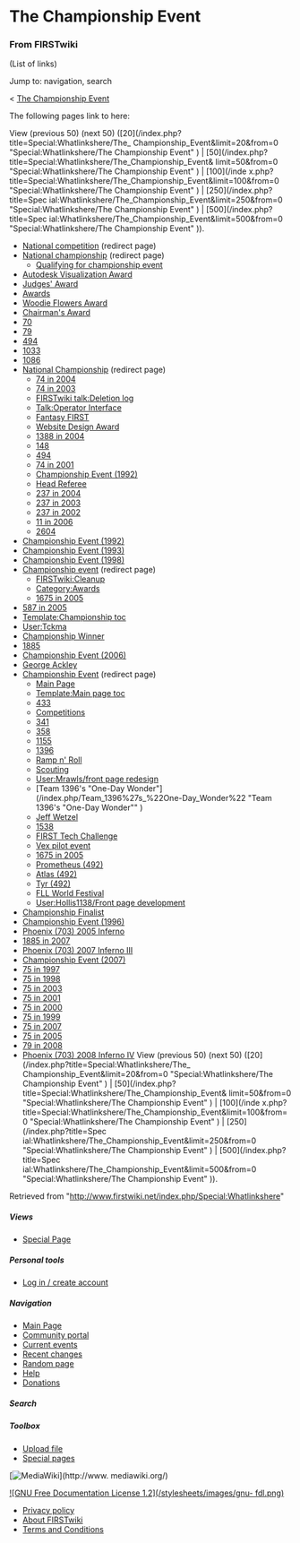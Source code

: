 # The Championship Event

### From FIRSTwiki

(List of links)

Jump to: navigation, search

&lt; [The Championship
Event](/index.php?title=The_Championship_Event&redirect=no "The Championship
Event" )  

The following pages link to here:

View (previous 50) (next 50) ([20](/index.php?title=Special:Whatlinkshere/The_
Championship_Event&limit=20&from=0 "Special:Whatlinkshere/The Championship
Event" ) | [50](/index.php?title=Special:Whatlinkshere/The_Championship_Event&
limit=50&from=0 "Special:Whatlinkshere/The Championship Event" ) | [100](/inde
x.php?title=Special:Whatlinkshere/The_Championship_Event&limit=100&from=0
"Special:Whatlinkshere/The Championship Event" ) | [250](/index.php?title=Spec
ial:Whatlinkshere/The_Championship_Event&limit=250&from=0
"Special:Whatlinkshere/The Championship Event" ) | [500](/index.php?title=Spec
ial:Whatlinkshere/The_Championship_Event&limit=500&from=0
"Special:Whatlinkshere/The Championship Event" )).

  * [National competition](/index.php?title=National_competition&redirect=no "National competition" ) (redirect page) 
  * [National championship](/index.php?title=National_championship&redirect=no "National championship" ) (redirect page) 
    * [Qualifying for championship event](/index.php/Qualifying_for_championship_event "Qualifying for championship event" )
  * [Autodesk Visualization Award](/index.php/Autodesk_Visualization_Award "Autodesk Visualization Award" )
  * [Judges' Award](/index.php/Judges%27_Award "Judges' Award" )
  * [Awards](/index.php/Awards "Awards" )
  * [Woodie Flowers Award](/index.php/Woodie_Flowers_Award "Woodie Flowers Award" )
  * [Chairman's Award](/index.php/Chairman%27s_Award "Chairman's Award" )
  * [70](/index.php/70 "70" )
  * [79](/index.php/79 "79" )
  * [494](/index.php/494 "494" )
  * [1033](/index.php/1033 "1033" )
  * [1086](/index.php/1086 "1086" )
  * [National Championship](/index.php?title=National_Championship&redirect=no "National Championship" ) (redirect page) 
    * [74 in 2004](/index.php/74_in_2004 "74 in 2004" )
    * [74 in 2003](/index.php/74_in_2003 "74 in 2003" )
    * [FIRSTwiki talk:Deletion log](/index.php/FIRSTwiki_talk:Deletion_log "FIRSTwiki talk:Deletion log" )
    * [Talk:Operator Interface](/index.php/Talk:Operator_Interface "Talk:Operator Interface" )
    * [Fantasy FIRST](/index.php/Fantasy_FIRST "Fantasy FIRST" )
    * [Website Design Award](/index.php/Website_Design_Award "Website Design Award" )
    * [1388 in 2004](/index.php/1388_in_2004 "1388 in 2004" )
    * [148](/index.php/148 "148" )
    * [494](/index.php/494 "494" )
    * [74 in 2001](/index.php/74_in_2001 "74 in 2001" )
    * [Championship Event (1992)](/index.php/Championship_Event_%281992%29 "Championship Event \(1992\)" )
    * [Head Referee](/index.php/Head_Referee "Head Referee" )
    * [237 in 2004](/index.php/237_in_2004 "237 in 2004" )
    * [237 in 2003](/index.php/237_in_2003 "237 in 2003" )
    * [237 in 2002](/index.php/237_in_2002 "237 in 2002" )
    * [11 in 2006](/index.php/11_in_2006 "11 in 2006" )
    * [2604](/index.php/2604 "2604" )
  * [Championship Event (1992)](/index.php/Championship_Event_%281992%29 "Championship Event \(1992\)" )
  * [Championship Event (1993)](/index.php/Championship_Event_%281993%29 "Championship Event \(1993\)" )
  * [Championship Event (1998)](/index.php/Championship_Event_%281998%29 "Championship Event \(1998\)" )
  * [Championship event](/index.php?title=Championship_event&redirect=no "Championship event" ) (redirect page) 
    * [FIRSTwiki:Cleanup](/index.php/FIRSTwiki:Cleanup "FIRSTwiki:Cleanup" )
    * [Category:Awards](/index.php/Category:Awards "Category:Awards" )
    * [1675 in 2005](/index.php/1675_in_2005 "1675 in 2005" )
  * [587 in 2005](/index.php/587_in_2005 "587 in 2005" )
  * [Template:Championship toc](/index.php/Template:Championship_toc "Template:Championship toc" )
  * [User:Tckma](/index.php/User:Tckma "User:Tckma" )
  * [Championship Winner](/index.php/Championship_Winner "Championship Winner" )
  * [1885](/index.php/1885 "1885" )
  * [Championship Event (2006)](/index.php/Championship_Event_%282006%29 "Championship Event \(2006\)" )
  * [George Ackley](/index.php/George_Ackley "George Ackley" )
  * [Championship Event](/index.php?title=Championship_Event&redirect=no "Championship Event" ) (redirect page) 
    * [Main Page](/index.php/Main_Page "Main Page" )
    * [Template:Main page toc](/index.php/Template:Main_page_toc "Template:Main page toc" )
    * [433](/index.php/433 "433" )
    * [Competitions](/index.php/Competitions "Competitions" )
    * [341](/index.php/341 "341" )
    * [358](/index.php/358 "358" )
    * [1155](/index.php/1155 "1155" )
    * [1396](/index.php/1396 "1396" )
    * [Ramp n' Roll](/index.php/Ramp_n%27_Roll "Ramp n' Roll" )
    * [Scouting](/index.php/Scouting "Scouting" )
    * [User:Mrawls/front page redesign](/index.php/User:Mrawls/front_page_redesign "User:Mrawls/front page redesign" )
    * [Team 1396's "One-Day Wonder"](/index.php/Team_1396%27s_%22One-Day_Wonder%22 "Team 1396's "One-Day Wonder"" )
    * [Jeff Wetzel](/index.php/Jeff_Wetzel "Jeff Wetzel" )
    * [1538](/index.php/1538 "1538" )
    * [FIRST Tech Challenge](/index.php/FIRST_Tech_Challenge "FIRST Tech Challenge" )
    * [Vex pilot event](/index.php/Vex_pilot_event "Vex pilot event" )
    * [1675 in 2005](/index.php/1675_in_2005 "1675 in 2005" )
    * [Prometheus (492)](/index.php/Prometheus_%28492%29 "Prometheus \(492\)" )
    * [Atlas (492)](/index.php/Atlas_%28492%29 "Atlas \(492\)" )
    * [Tyr (492)](/index.php/Tyr_%28492%29 "Tyr \(492\)" )
    * [FLL World Festival](/index.php/FLL_World_Festival "FLL World Festival" )
    * [User:Hollis1138/Front page development](/index.php/User:Hollis1138/Front_page_development "User:Hollis1138/Front page development" )
  * [Championship Finalist](/index.php/Championship_Finalist "Championship Finalist" )
  * [Championship Event (1996)](/index.php/Championship_Event_%281996%29 "Championship Event \(1996\)" )
  * [Phoenix (703) 2005 Inferno](/index.php/Phoenix_%28703%29_2005_Inferno "Phoenix \(703\) 2005 Inferno" )
  * [1885 in 2007](/index.php/1885_in_2007 "1885 in 2007" )
  * [Phoenix (703) 2007 Inferno III](/index.php/Phoenix_%28703%29_2007_Inferno_III "Phoenix \(703\) 2007 Inferno III" )
  * [Championship Event (2007)](/index.php/Championship_Event_%282007%29 "Championship Event \(2007\)" )
  * [75 in 1997](/index.php/75_in_1997 "75 in 1997" )
  * [75 in 1998](/index.php/75_in_1998 "75 in 1998" )
  * [75 in 2003](/index.php/75_in_2003 "75 in 2003" )
  * [75 in 2001](/index.php/75_in_2001 "75 in 2001" )
  * [75 in 2000](/index.php/75_in_2000 "75 in 2000" )
  * [75 in 1999](/index.php/75_in_1999 "75 in 1999" )
  * [75 in 2007](/index.php/75_in_2007 "75 in 2007" )
  * [75 in 2005](/index.php/75_in_2005 "75 in 2005" )
  * [79 in 2008](/index.php/79_in_2008 "79 in 2008" )
  * [Phoenix (703) 2008 Inferno IV](/index.php/Phoenix_%28703%29_2008_Inferno_IV "Phoenix \(703\) 2008 Inferno IV" )
View (previous 50) (next 50) ([20](/index.php?title=Special:Whatlinkshere/The_
Championship_Event&limit=20&from=0 "Special:Whatlinkshere/The Championship
Event" ) | [50](/index.php?title=Special:Whatlinkshere/The_Championship_Event&
limit=50&from=0 "Special:Whatlinkshere/The Championship Event" ) | [100](/inde
x.php?title=Special:Whatlinkshere/The_Championship_Event&limit=100&from=0
"Special:Whatlinkshere/The Championship Event" ) | [250](/index.php?title=Spec
ial:Whatlinkshere/The_Championship_Event&limit=250&from=0
"Special:Whatlinkshere/The Championship Event" ) | [500](/index.php?title=Spec
ial:Whatlinkshere/The_Championship_Event&limit=500&from=0
"Special:Whatlinkshere/The Championship Event" )).

Retrieved from "<http://www.firstwiki.net/index.php/Special:Whatlinkshere>"

##### Views

  * [Special Page](/index.php/Special:Whatlinkshere/The_Championship_Event)

##### Personal tools

  * [Log in / create account](/index.php?title=Special:Userlogin&returnto=Special:Whatlinkshere)

[](/index.php/Main_Page "Main Page" )

##### Navigation

  * [Main Page](/index.php/Main_Page)
  * [Community portal](/index.php/FIRSTwiki:Community_portal)
  * [Current events](/index.php/Current_events)
  * [Recent changes](/index.php/Special:Recentchanges)
  * [Random page](/index.php/Special:Random)
  * [Help](/index.php/Help:Contents)
  * [Donations](/index.php/FIRSTwiki:Site_support)

##### Search



##### Toolbox

  * [Upload file](/index.php/Special:Upload)
  * [Special pages](/index.php/Special:Specialpages)

[![MediaWiki](/skins/common/images/poweredby_mediawiki_88x31.png)](http://www.
mediawiki.org/)

[![GNU Free Documentation License 1.2](/stylesheets/images/gnu-
fdl.png)](http://www.gnu.org/copyleft/fdl.html)

  * [Privacy policy](/index.php/FIRSTwiki:Privacy_policy "FIRSTwiki:Privacy policy" )
  * [About FIRSTwiki](/index.php/FIRSTwiki:About "FIRSTwiki:About" )
  * [Terms and Conditions](/index.php/FIRSTwiki:Terms_and_conditions "FIRSTwiki:Terms and conditions" )

